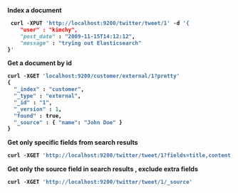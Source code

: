 <b> Index a document

```python
 curl -XPUT 'http://localhost:9200/twitter/tweet/1' -d '{
    "user" : "kimchy",
    "post_date" : "2009-11-15T14:12:12",
    "message" : "trying out Elasticsearch"
}'
```
<b> Get a document by id
```python
curl -XGET 'localhost:9200/customer/external/1?pretty'
{
  "_index" : "customer",
  "_type" : "external",
  "_id" : "1",
  "_version" : 1,
  "found" : true,
  "_source" : { "name": "John Doe" }
}
```
<b>Get only specific fields from search results</b>
```python
curl -XGET 'http://localhost:9200/twitter/tweet/1?fields=title,content'
```
<b>Get only the source field in search results , exclude extra fields </b>
```python
curl -XGET 'http://localhost:9200/twitter/tweet/1/_source'
```
